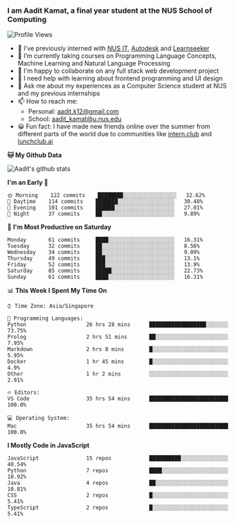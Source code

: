 ### I am Aadit Kamat, a final year student at the NUS School of Computing

![Profile Views](https://komarev.com/ghpvc/?username=aaditkamat)

- 🏢 I've previously interned with [NUS IT](https://nusit.nus.edu.sg/), [Autodesk](https://www.autodesk.com.sg/) and [Learnseeker](https://learnseeker.com/) 
- 🌱 I’m currently taking courses on Programming Language Concepts, Machine Learning and Natural Language Processing
- 👯 I'm happy to collaborate on any full stack web development project
- 🤔 I need help with learning about frontend programming and UI design
- 💬 Ask me about my experiences as a Computer Science student at NUS and my previous internships
- 📫 How to reach me: 
     - Personal: aadit.k12@gmail.com
     - School: aadit_kamat@u.nus.edu
- 😀 Fun fact: I have made new friends online over the summer from different parts of the world due to communities <t> like [intern.club](https://intern.club) and [lunchclub.ai](https://lunchclub.ai/)
     
**🐱 My Github Data**  
     
![Aadit's github stats](https://github-readme-stats.vercel.app/api?username=aaditkamat&count_private=true&show_icons=true)

<!--START_SECTION:waka-->
**I'm an Early 🐤** 

```text
🌞 Morning    122 commits    ████████░░░░░░░░░░░░░░░░░   32.62% 
🌆 Daytime    114 commits    ███████░░░░░░░░░░░░░░░░░░   30.48% 
🌃 Evening    101 commits    ██████░░░░░░░░░░░░░░░░░░░   27.01% 
🌙 Night      37 commits     ██░░░░░░░░░░░░░░░░░░░░░░░   9.89%

```
📅 **I'm Most Productive on Saturday** 

```text
Monday       61 commits     ████░░░░░░░░░░░░░░░░░░░░░   16.31% 
Tuesday      32 commits     ██░░░░░░░░░░░░░░░░░░░░░░░   8.56% 
Wednesday    34 commits     ██░░░░░░░░░░░░░░░░░░░░░░░   9.09% 
Thursday     49 commits     ███░░░░░░░░░░░░░░░░░░░░░░   13.1% 
Friday       52 commits     ███░░░░░░░░░░░░░░░░░░░░░░   13.9% 
Saturday     85 commits     █████░░░░░░░░░░░░░░░░░░░░   22.73% 
Sunday       61 commits     ████░░░░░░░░░░░░░░░░░░░░░   16.31%

```


📊 **This Week I Spent My Time On** 

```text
⌚︎ Time Zone: Asia/Singapore

💬 Programming Languages: 
Python                   26 hrs 28 mins      ██████████████████░░░░░░░   73.75% 
Prolog                   2 hrs 51 mins       ██░░░░░░░░░░░░░░░░░░░░░░░   7.95% 
Markdown                 2 hrs 8 mins        █░░░░░░░░░░░░░░░░░░░░░░░░   5.95% 
Docker                   1 hr 45 mins        █░░░░░░░░░░░░░░░░░░░░░░░░   4.9% 
Other                    1 hr 2 mins         ░░░░░░░░░░░░░░░░░░░░░░░░░   2.91%

🔥 Editors: 
VS Code                  35 hrs 54 mins      █████████████████████████   100.0%

💻 Operating System: 
Mac                      35 hrs 54 mins      █████████████████████████   100.0%

```

**I Mostly Code in JavaScript** 

```text
JavaScript               15 repos            ██████████░░░░░░░░░░░░░░░   40.54% 
Python                   7 repos             ████░░░░░░░░░░░░░░░░░░░░░   18.92% 
Java                     4 repos             ██░░░░░░░░░░░░░░░░░░░░░░░   10.81% 
CSS                      2 repos             █░░░░░░░░░░░░░░░░░░░░░░░░   5.41% 
TypeScript               2 repos             █░░░░░░░░░░░░░░░░░░░░░░░░   5.41%

```



<!--END_SECTION:waka-->
